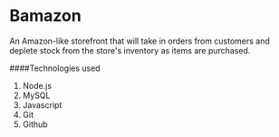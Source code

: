 # Bamazon
An Amazon-like storefront that will take in orders from customers and deplete stock from the store's inventory as items are purchased.



####Technologies used
1. Node.js
2. MySQL
3. Javascript
4. Git
5. Github

